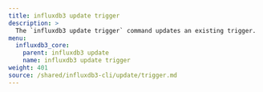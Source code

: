 ```yaml
---
title: influxdb3 update trigger
description: >
  The `influxdb3 update trigger` command updates an existing trigger.
menu:
  influxdb3_core:
    parent: influxdb3 update
    name: influxdb3 update trigger
weight: 401
source: /shared/influxdb3-cli/update/trigger.md
---
```


<!--
// SOURCE content/shared/influxdb3-cli/update/trigger.md
-->

